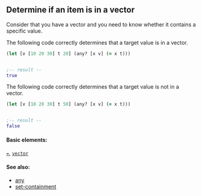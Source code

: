 <!---
  This markdown file was generated. Do not edit.
  -->

## Determine if an item is in a vector

Consider that you have a vector and you need to know whether it contains a specific value.

The following code correctly determines that a target value is in a vector.

```clojure
(let [v [10 20 30] t 20] (any? [x v] (= x t)))


;-- result --
true
```

The following code correctly determines that a target value is not in a vector.

```clojure
(let [v [10 20 30] t 50] (any? [x v] (= x t)))


;-- result --
false
```

#### Basic elements:

[`=`](../halite-basic-syntax-reference.md#=), [`vector`](../halite-basic-syntax-reference.md#vector)

#### See also:

* [any](any.md)
* [set-containment](set-containment.md)


